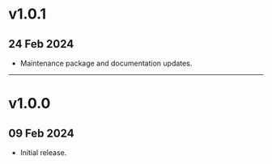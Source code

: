 # v1.0.1
## 24 Feb 2024

* Maintenance package and documentation updates.


---


# v1.0.0
## 09 Feb 2024

* Initial release.